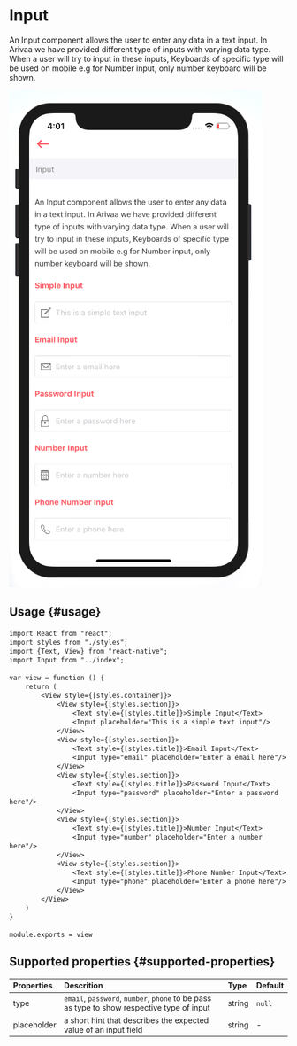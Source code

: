 # Input

An Input component allows the user to enter any data in a text input. In Arivaa we have provided different type of inputs with varying data type. When a user will try to input in these inputs, Keyboards of specific type will be used on mobile e.g for Number input, only number keyboard will be shown.

![](../.gitbook/assets/screen-shot-2018-09-12-at-4.01.50-pm.png)

## Usage {#usage}

```text
import React from "react";
import styles from "./styles";
import {Text, View} from "react-native";
import Input from "../index";

var view = function () {
    return (
        <View style={[styles.container]}>
            <View style={[styles.section]}>
                <Text style={[styles.title]}>Simple Input</Text>
                <Input placeholder="This is a simple text input"/>
            </View>
            <View style={[styles.section]}>
                <Text style={[styles.title]}>Email Input</Text>
                <Input type="email" placeholder="Enter a email here"/>
            </View>
            <View style={[styles.section]}>
                <Text style={[styles.title]}>Password Input</Text>
                <Input type="password" placeholder="Enter a password here"/>
            </View>
            <View style={[styles.section]}>
                <Text style={[styles.title]}>Number Input</Text>
                <Input type="number" placeholder="Enter a number here"/>
            </View>
            <View style={[styles.section]}>
                <Text style={[styles.title]}>Phone Number Input</Text>
                <Input type="phone" placeholder="Enter a phone here"/>
            </View>
        </View>
    )
}

module.exports = view

```

## Supported properties {#supported-properties}

| Properties | Descrition | Type | Default |
| :--- | :--- | :--- | :--- |
| type | `email`, `password`, `number`, `phone`  to be pass as type to show respective type of input | string | `null` |
| placeholder | a short hint that describes the expected value of an input field | string | - |



